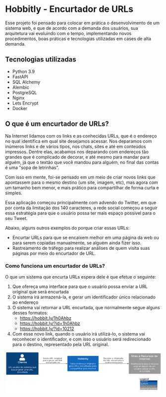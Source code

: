 # Hobbitly - Encurtador de URLs

Esse projeto foi pensado para colocar em prática o desenvolvimento de um sistema web, e que de acordo com a demanda dos usuários, sua arquitetura
vai evoluindo com o tempo, implementando novos procedimentos, boas práticas e tecnologias utilizadas em cases de alta demanda.


## Tecnologias utilizadas

- Python 3.9
- FastAPI
- SQL Alchemy
- Alembic
- PostgreSQL
- Nginx
- Lets Encrypt
- Docker

## O que é um encurtador de URLs?

Na Internet lidamos com os links e as conhecidas URLs, que é o endereço no qual identifica em qual site desejamos acessar. Nos deparamos
com inúmeros links e de vários tipos, nos chats, sites e até em conteúdos impressos. Dentre elas, acabamos nos deparando com endereços
tão grandes que é complicado de decorar, e até mesmo para mandar para alguém, já que o textão que você mandou para alguém, no final das contas
é uma "sopa de letrinhas".

Com isso em mente, foi-se pensado em um meio de criar novos links que apontassem para o mesmo destino (um site, imagem, etc), mas agora com um
tamanho bem menor, e mais prático para compartilhar de forma curta e simples.

Essa aplicação começou principalmente com advendo do Twitter, em que 
por conta da limitação dos 140 caracteres, a rede social começou a seguir essa estratégia para que o usuário possa ter mais espaço possível para o
seu Tweet.

Abaixo, alguns outros exemplos do porque criar essas URLs:

- Encurtar URLs para que se encaixem melhor em uma página da web ou para serem copiadas manualmente, se alguém ainda fizer isso.
- Rastreamento de tráfego para realizar análises de quem visita suas páginas por meio do encurtador de URL.


### Como funciona um encurtador de URLs?

O que um sistema que encurta URLs espera dele é que efetue o seguinte:

1. Que ofereça uma interface para que o usuário possa enviar a URL original que será encurtada
2. O sistema irá armazená-la, e gerar um identificador único relacionado ao endereço
3. O sistema vai retornar a URL encurtada, que normalmente segue alguns desses formatos:
    - https://hobbit.ly/1h0Ahbz
    - https://hobbit.ly/?id=1h0Ahbz
    - https://hobbit.ly/?id=10212
4. Com esse novo link, quando o usuário irá utilizá-lo, o sistema vai reconhecer o identificador, e com isso
o usuário será redirecionado para o destino, representado pela URL original.

![General View](./docs/assets/images/context.png)